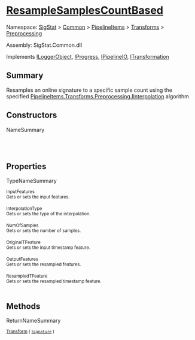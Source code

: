 # [ResampleSamplesCountBased](./ResampleSamplesCountBased.md)

Namespace: [SigStat]() > [Common](./../../../README.md) > [PipelineItems]() > [Transforms]() > [Preprocessing](./README.md)

Assembly: SigStat.Common.dll

Implements [ILoggerObject](./../../../ILoggerObject.md), [IProgress](./../../../Helpers/IProgress.md), [IPipelineIO](./../../../Pipeline/IPipelineIO.md), [ITransformation](./../../../ITransformation.md)

## Summary
Resamples an online signature to a specific sample count using the specified [PipelineItems.Transforms.Preprocessing.IInterpolation](https://github.com/hargitomi97/sigstat/blob/master/docs/md/SigStat/Common/PipelineItems/Transforms/Preprocessing/IInterpolation.md) algorithm

## Constructors

NameSummary

<sub></sub><br><sub></sub><br>


## Properties

TypeNameSummary

<sub>InputFeatures</sub><br><sub>Gets or sets the input features.</sub><br><br>
<sub>InterpolationType</sub><br><sub>Gets or sets the type of the interpolation. <seealso cref="T:SigStat.Common.PipelineItems.Transforms.Preprocessing.IInterpolation" /></sub><br><br>
<sub>NumOfSamples</sub><br><sub>Gets or sets the number of samples.</sub><br><br>
<sub>OriginalTFeature</sub><br><sub>Gets or sets the input timestamp feature.</sub><br><br>
<sub>OutputFeatures</sub><br><sub>Gets or sets the resampled  features.</sub><br><br>
<sub>ResampledTFeature</sub><br><sub>Gets or sets the resampled timestamp feature.</sub><br><br>


## Methods

ReturnNameSummary

<sub>[Transform](./Methods/ResampleSamplesCountBased-100663801.md) ( [`Signature`](./../../../Signature.md) )</sub><br><sub></sub><br><br>


